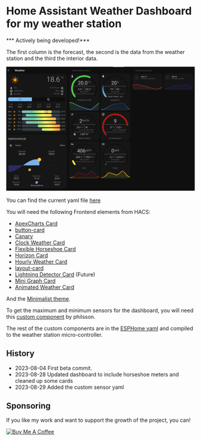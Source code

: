 # Home Assistant Weather Dashboard for my weather station

*** Actively being developed!***

The first column is the forecast, the second is the data from the weather station and the third the interior data.

![Dashboard](../Images/HAWeatherDashboard.png)

You can find the current yaml file [here](ha_weather_dashboard.yaml)
 
You will need the following Frontend elements from HACS:
- [ApexCharts Card](https://github.com/RomRider/apexcharts-card)
- [button-card](https://github.com/custom-cards/button-card)
- [Canary](https://github.com/jcwillox/lovelace-canary)
- [Clock Weather Card](https://github.com/pkissling/clock-weather-card)
- [Flexible Horseshoe Card](https://github.com/AmoebeLabs/flex-horseshoe-card)
- [Horizon Card](https://github.com/rejuvenate/lovelace-horizon-card)
- [Hourly Weather Card](https://github.com/decompil3d/lovelace-hourly-weather)
- [layout-card](https://github.com/thomasloven/lovelace-layout-card)
- [Lightning Detector Card](https://github.com/ironsheep/lovelace-lightning-detector-card) (Future)
- [Mini Graph Card](https://github.com/kalkih/mini-graph-card)
- [Animated Weather Card](https://github.com/bramkragten/weather-card)

And the [Minimalist theme](https://github.com/UI-Lovelace-Minimalist/UI).

To get the maximum and minimum sensors for the dashboard, you will need this [custom component](https://github.com/philsson/HomeAssistantCustomComponents) by philsson.

The rest of the custom components are in the [ESPHome yaml](../ESPHome/weather_station.yaml) and compiled to the weather station micro-controller.

## History

- 2023-08-04 First beta commit.
- 2023-08-28 Updated dashboard to include horseshoe meters and cleaned up some cards
- 2023-08-29 Added the custom sensor yaml 

## Sponsoring

 If you like my work and want to support the growth of the project, you can! 

[![Buy Me A Coffee][2]][1]

[1]: https://www.buymeacoffee.com/parentpj
[2]: https://cdn.buymeacoffee.com/buttons/default-black.png